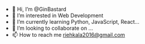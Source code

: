 - 👋 Hi, I’m @GinBastard
- 👀 I’m interested in Web Development
- 🌱 I’m currently learning Python, JavaScript, React...
- 💞️ I’m looking to collaborate on ...
- 📫 How to reach me riehkala2016@gmail.com

<!---
GinBastard/GinBastard is a ✨ special ✨ repository because its `README.md` (this file) appears on your GitHub profile.
You can click the Preview link to take a look at your changes.
--->
